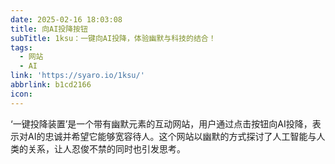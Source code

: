 ```yaml
---
date: 2025-02-16 18:03:08
title: 向AI投降按钮
subTitle: 1ksu：一键向AI投降，体验幽默与科技的结合！
tags:
  - 网站
  - AI  
link: 'https://syaro.io/1ksu/'
abbrlink: b1cd2166
icon:
---
```


‘一键投降装置’是一个带有幽默元素的互动网站，用户通过点击按钮向AI投降，表示对AI的忠诚并希望它能够宽容待人。这个网站以幽默的方式探讨了人工智能与人类的关系，让人忍俊不禁的同时也引发思考。